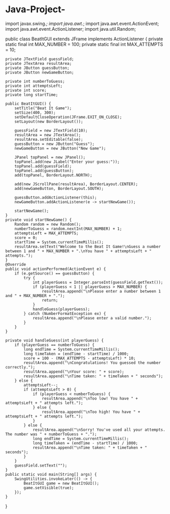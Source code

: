 # Java-Project-
import javax.swing.*;
import java.awt.*;
import java.awt.event.ActionEvent;
import java.awt.event.ActionListener;
import java.util.Random;

public class BeatItGUI extends JFrame implements ActionListener {
    private static final int MAX_NUMBER = 100;
    private static final int MAX_ATTEMPTS = 10;
    
    private JTextField guessField;
    private JTextArea resultArea;
    private JButton guessButton;
    private JButton newGameButton;
    
    private int numberToGuess;
    private int attemptsLeft;
    private int score;
    private long startTime;
    
    public BeatItGUI() {
        setTitle("Beat It Game");
        setSize(400, 300);
        setDefaultCloseOperation(JFrame.EXIT_ON_CLOSE);
        setLayout(new BorderLayout());
        
        guessField = new JTextField(10);
        resultArea = new JTextArea();
        resultArea.setEditable(false);
        guessButton = new JButton("Guess");
        newGameButton = new JButton("New Game");
        
        JPanel topPanel = new JPanel();
        topPanel.add(new JLabel("Enter your guess:"));
        topPanel.add(guessField);
        topPanel.add(guessButton);
        add(topPanel, BorderLayout.NORTH);
        
        add(new JScrollPane(resultArea), BorderLayout.CENTER);
        add(newGameButton, BorderLayout.SOUTH);
        
        guessButton.addActionListener(this);
        newGameButton.addActionListener(e -> startNewGame());
        
        startNewGame();
    }
    private void startNewGame() {
        Random random = new Random();
        numberToGuess = random.nextInt(MAX_NUMBER) + 1;
        attemptsLeft = MAX_ATTEMPTS;
        score = 0;
        startTime = System.currentTimeMillis();
        resultArea.setText("Welcome to the Beat It Game!\nGuess a number between 1 and " + MAX_NUMBER + ".\nYou have " + attemptsLeft + " attempts.");
    }
    @Override
    public void actionPerformed(ActionEvent e) {
        if (e.getSource() == guessButton) {
            try {
                int playerGuess = Integer.parseInt(guessField.getText());
                if (playerGuess < 1 || playerGuess > MAX_NUMBER) {
                    resultArea.append("\nPlease enter a number between 1 and " + MAX_NUMBER + ".");
                    return;
                }
                handleGuess(playerGuess);
            } catch (NumberFormatException ex) {
                resultArea.append("\nPlease enter a valid number.");
            }
        }
    }
    
    private void handleGuess(int playerGuess) {
        if (playerGuess == numberToGuess) {
            long endTime = System.currentTimeMillis();
            long timeTaken = (endTime - startTime) / 1000;
            score = 100 - (MAX_ATTEMPTS - attemptsLeft) * 10;
            resultArea.append("\nCongratulations! You guessed the number correctly.");
            resultArea.append("\nYour score: " + score);
            resultArea.append("\nTime taken: " + timeTaken + " seconds");
        } else {
            attemptsLeft--;
            if (attemptsLeft > 0) {
                if (playerGuess < numberToGuess) {
                    resultArea.append("\nToo low! You have " + attemptsLeft + " attempts left.");
                } else {
                    resultArea.append("\nToo high! You have " + attemptsLeft + " attempts left.");
                }
            } else {
                resultArea.append("\nSorry! You've used all your attempts. The number was " + numberToGuess + ".");
                long endTime = System.currentTimeMillis();
                long timeTaken = (endTime - startTime) / 1000; 
                resultArea.append("\nTime taken: " + timeTaken + " seconds");
            }
        }
        guessField.setText("");
    }
    public static void main(String[] args) {
        SwingUtilities.invokeLater(() -> {
            BeatItGUI game = new BeatItGUI();
            game.setVisible(true);
        });
    }
}
